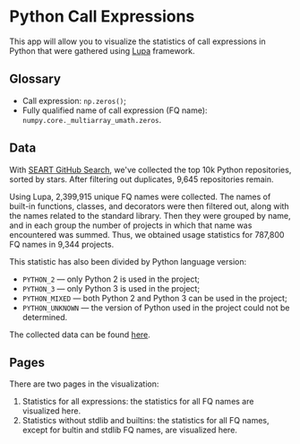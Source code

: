 # Python Call Expressions
This app will allow you to visualize the statistics of call expressions in Python that were gathered using [Lupa](https://github.com/JetBrains-Research/Lupa) framework.

## Glossary
- Call expression: `np.zeros()`;
- Fully qualified name of call expression (FQ name): `numpy.core._multiarray_umath.zeros`.

## Data
With [SEART GitHub Search](https://seart-ghs.si.usi.ch/), we've collected the top 10k Python repositories, sorted by stars. After filtering out duplicates, 9,645 repositories remain.

Using Lupa, 2,399,915 unique FQ names were collected. The names of built-in functions, classes, and decorators were then filtered out, along with the names related to the standard library. Then they were grouped by name, and in each group the number of projects in which that name was encountered was summed. Thus, we obtained usage statistics for 787,800 FQ names in 9,344 projects.

This statistic has also been divided by Python language version:

- `PYTHON_2` — only Python 2 is used in the project;
- `PYTHON_3` — only Python 3 is used in the project;
- `PYTHON_MIXED` — both Python 2 and Python 3 can be used in the project;
- `PYTHON_UNKNOWN` — the version of Python used in the project could not be determined.

The collected data can be found [here](../../resources/python_call_expressions/data).

## Pages
There are two pages in the visualization:

1. Statistics for all expressions: the statistics for all FQ names are visualized here.
2. Statistics without stdlib and builtins: the statistics for all FQ names, except for bultin and stdlib FQ names, are visualized here.

